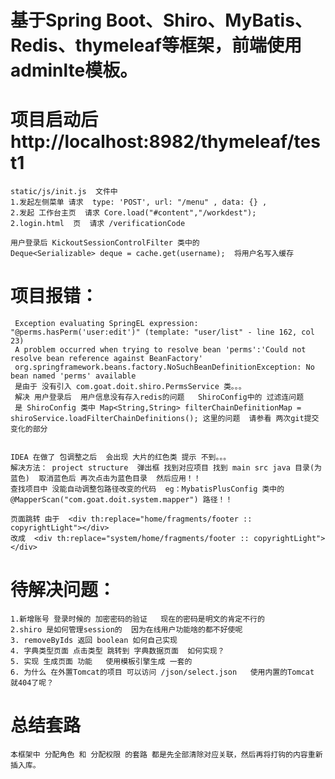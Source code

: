 # 基于Spring Boot、Shiro、MyBatis、Redis、thymeleaf等框架，前端使用adminlte模板。

#   项目启动后  http://localhost:8982/thymeleaf/test1
    static/js/init.js  文件中 
    1.发起左侧菜单 请求  type: 'POST', url: "/menu" , data: {} ,
    2.发起 工作台主页  请求 Core.load("#content","/workdest");
    2.login.html  页  请求 /verificationCode
    
    用户登录后 KickoutSessionControlFilter 类中的 
    Deque<Serializable> deque = cache.get(username);  将用户名写入缓存
    
# 项目报错：
     Exception evaluating SpringEL expression: "@perms.hasPerm('user:edit')" (template: "user/list" - line 162, col 23)
     A problem occurred when trying to resolve bean 'perms':'Could not resolve bean reference against BeanFactory'
     org.springframework.beans.factory.NoSuchBeanDefinitionException: No bean named 'perms' available
     是由于 没有引入 com.goat.doit.shiro.PermsService 类。。。
     解决 用户登录后  用户信息没有存入redis的问题   ShiroConfig中的 过滤连问题
     是 ShiroConfig 类中 Map<String,String> filterChainDefinitionMap = shiroService.loadFilterChainDefinitions(); 这里的问题  请参看 两次git提交 变化的部分 
    
    
    IDEA 在做了 包调整之后  会出现 大片的红色类 提示 不到。。。
    解决方法： project structure  弹出框 找到对应项目 找到 main src java 目录(为蓝色)  取消蓝色后 再次点击为蓝色目录  然后应用！！
    查找项目中 没能自动调整包路径改变的代码  eg：MybatisPlusConfig 类中的 @MapperScan("com.goat.doit.system.mapper") 路径！！
    
    页面跳转 由于  <div th:replace="home/fragments/footer :: copyrightLight"></div>
    改成  <div th:replace="system/home/fragments/footer :: copyrightLight"></div>
    
    
# 待解决问题：
    1.新增账号 登录时候的 加密密码的验证   现在的密码是明文的肯定不行的
    2.shiro 是如何管理session的  因为在线用户功能啥的都不好使呢  
    3. removeByIds 返回 boolean 如何自己实现 
    4. 字典类型页面 点击类型 跳转到 字典数据页面  如何实现？
    5. 实现 生成页面 功能   使用模板引擎生成 一套的
    6. 为什么 在外置Tomcat的项目 可以访问 /json/select.json   使用内置的Tomcat 就404了呢？
    
    
    
# 总结套路
    本框架中 分配角色 和 分配权限 的套路 都是先全部清除对应关联，然后再将打钩的内容重新插入库。
    
    
    
    
    
    
    
    
    
    
    
    
    
    
    